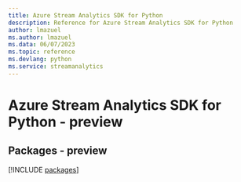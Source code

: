 ```yaml
---
title: Azure Stream Analytics SDK for Python
description: Reference for Azure Stream Analytics SDK for Python
author: lmazuel
ms.author: lmazuel
ms.data: 06/07/2023
ms.topic: reference
ms.devlang: python
ms.service: streamanalytics
---
```

# Azure Stream Analytics SDK for Python - preview
## Packages - preview
[!INCLUDE [packages](stream-analytics-index.md)]